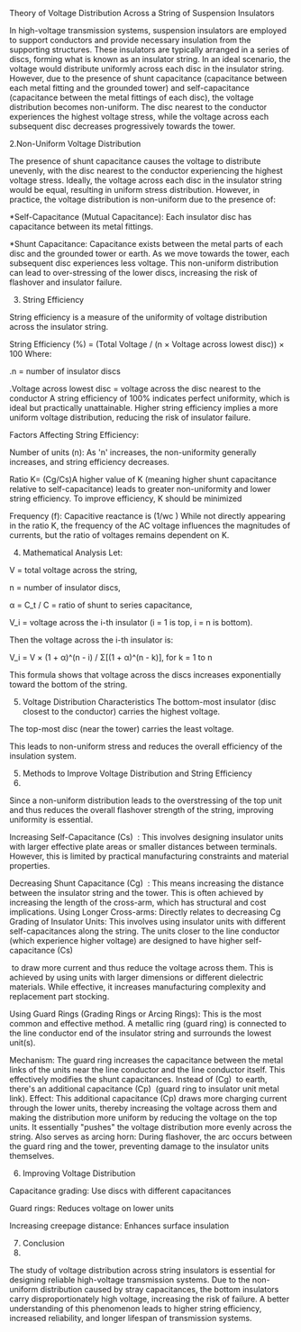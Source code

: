  Theory of Voltage Distribution Across a String of Suspension Insulators

In high-voltage transmission systems, suspension insulators are employed to support conductors and provide necessary insulation from the supporting structures. These insulators are typically arranged in a series of discs, forming what is known as an insulator string.
In an ideal scenario, the voltage would distribute uniformly across each disc in the insulator string. However, due to the presence of shunt capacitance (capacitance between each metal fitting and the grounded tower) and self-capacitance (capacitance between the metal fittings of each disc), the voltage distribution becomes non-uniform. The disc nearest to the conductor experiences the highest voltage stress, while the voltage across each subsequent disc decreases progressively towards the tower.

2.Non-Uniform Voltage Distribution


The presence of shunt capacitance causes the voltage to distribute unevenly, with the disc nearest to the conductor experiencing the highest voltage stress.
Ideally, the voltage across each disc in the insulator string would be equal, resulting in uniform stress distribution. However, in practice, the voltage distribution is non-uniform due to the presence of:

*Self-Capacitance (Mutual Capacitance): Each insulator disc has capacitance between its metal fittings.

*Shunt Capacitance: Capacitance exists between the metal parts of each disc and the grounded tower or earth.
As we move towards the tower, each subsequent disc experiences less voltage. This non-uniform distribution can lead to over-stressing of the lower discs, increasing the risk of flashover and insulator failure.


3. String Efficiency

String efficiency is a measure of the uniformity of voltage distribution across the insulator string.

String Efficiency (%) = (Total Voltage / (n × Voltage across lowest disc)) × 100
Where:

.n = number of insulator discs

.Voltage across lowest disc = voltage across the disc nearest to the conductor
A string efficiency of 100% indicates perfect uniformity, which is ideal but practically unattainable. Higher string efficiency implies a more uniform voltage distribution, reducing the risk of insulator failure.

Factors Affecting String Efficiency:

Number of units (n): As 'n' increases, the non-uniformity generally increases, and string efficiency decreases.

Ratio K= (Cg/Cs)A higher value of K (meaning higher shunt capacitance relative to self-capacitance) leads to greater non-uniformity and lower string efficiency. To improve efficiency, K should be minimized

Frequency (f): Capacitive reactance is  (1/wc )
While not directly appearing in the ratio K, the frequency of the AC voltage influences the magnitudes of currents, but the ratio of voltages remains dependent on K.


4.  Mathematical Analysis
Let:

V = total voltage across the string,

n = number of insulator discs,

α = C_t / C = ratio of shunt to series capacitance,

V_i = voltage across the i-th insulator (i = 1 is top, i = n is bottom).

Then the voltage across the i-th insulator is:

V_i = V × (1 + α)^(n - i) / Σ[(1 + α)^(n - k)], for k = 1 to n

This formula shows that voltage across the discs increases exponentially toward the bottom of the string.


5. Voltage Distribution Characteristics
The bottom-most insulator (disc closest to the conductor) carries the highest voltage.

The top-most disc (near the tower) carries the least voltage.

This leads to non-uniform stress and reduces the overall efficiency of the insulation system.

5. Methods to Improve Voltage Distribution and String Efficiency
6. 
Since a non-uniform distribution leads to the overstressing of the top unit and thus reduces the overall flashover strength of the string, improving uniformity is essential.

Increasing Self-Capacitance (Cs)
​
: This involves designing insulator units with larger effective plate areas or smaller distances between terminals. However, this is limited by practical manufacturing constraints and material properties.


Decreasing Shunt Capacitance (Cg)
​
 : This means increasing the distance between the insulator string and the tower. This is often achieved by increasing the length of the cross-arm, which has structural and cost implications.
Using Longer Cross-arms: Directly relates to decreasing Cg
​Grading of Insulator Units: This involves using insulator units with different self-capacitances along the string. The units closer to the line conductor (which experience higher voltage) are designed to have higher self-capacitance (Cs)


​ to draw more current and thus reduce the voltage across them. This is achieved by using units with larger dimensions or different dielectric materials. While effective, it increases manufacturing complexity and replacement part stocking.

Using Guard Rings (Grading Rings or Arcing Rings): This is the most common and effective method. A metallic ring (guard ring) is connected to the line conductor end of the insulator string and surrounds the lowest unit(s).


Mechanism: The guard ring increases the capacitance between the metal links of the units near the line conductor and the line conductor itself. This effectively modifies the shunt capacitances. Instead of (Cg)
​
  to earth, there's an additional capacitance (Cp)
​
  (guard ring to insulator unit metal link).
Effect: This additional capacitance (Cp)
​
  draws more charging current through the lower units, thereby increasing the voltage across them and making the distribution more uniform by reducing the voltage on the top units. It essentially "pushes" the voltage distribution more evenly across the string.
Also serves as arcing horn: During flashover, the arc occurs between the guard ring and the tower, preventing damage to the insulator units themselves.
 
6.  Improving Voltage Distribution

Capacitance grading: Use discs with different capacitances

Guard rings: Reduces voltage on lower units

Increasing creepage distance: Enhances surface insulation


7.  Conclusion
8. 
The study of voltage distribution across string insulators is essential for designing reliable high-voltage transmission systems. Due to the non-uniform distribution caused by stray capacitances, the bottom insulators carry disproportionately high voltage, increasing the risk of failure.
A better understanding of this phenomenon leads to higher string efficiency, increased reliability, and longer lifespan of transmission systems.









